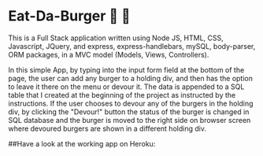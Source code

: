 # Eat-Da-Burger :hamburger: :beer:

This is a Full Stack application written using Node JS, HTML, CSS, Javascript, JQuery, and express, express-handlebars, mySQL, body-parser, ORM packages, in a MVC model (Models, Views, Controllers).

In this simple App, by typing into the input form field at the bottom of the page, the user can add any burger to a holding div, and then has the option to leave it there on the menu or devour it. The data is appended to a SQL table that I created at the beginning of the project as instructed by the instructions. If the user chooses to devour any of the burgers in the holding div, by clicking the "Devour!" button the status of the burger is changed in SQL database and the burger is moved to the right side on browser screen where devoured burgers are shown in a different holding div.

##Have a look at the working app on Heroku:   